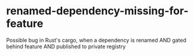 # renamed-dependency-missing-for-feature
Possible bug in Rust's cargo, when a dependency is renamed AND gated behind feature AND published to private registry
